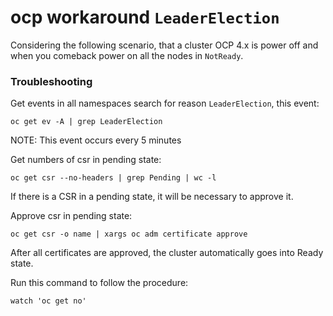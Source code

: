 # ocp workaround `LeaderElection`

Considering the following scenario, that a cluster OCP 4.x is power off and when you comeback power on all the nodes in `NotReady`.

### Troubleshooting

Get events in all namespaces search for reason `LeaderElection`, this event:
```
oc get ev -A | grep LeaderElection
```

NOTE: This event occurs every 5 minutes

Get numbers of csr in pending state:
```
oc get csr --no-headers | grep Pending | wc -l
```

If there is a CSR in a pending state, it will be necessary to approve it.

Approve csr in pending state:
```
oc get csr -o name | xargs oc adm certificate approve
```

After all certificates are approved, the cluster automatically goes into Ready state.

Run this command to follow the procedure:
```
watch 'oc get no'
```
